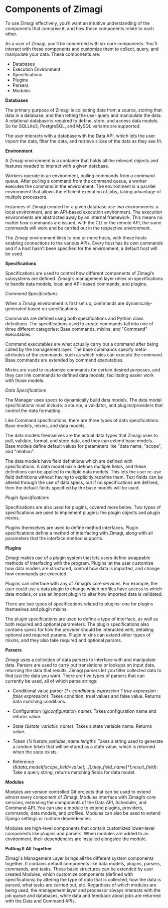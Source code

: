 # Components of Zimagi

To use Zimagi effectively, you’ll want an intuitive understanding of the components that comprise it, and how these components relate to each other. 

As a user of Zimagi, you’ll be concerned with six core components. You’ll interact with these components and customize them to collect, query, and manipulate your data. These components are:

* Databases
* Execution Environment
* Specifications
* Plugins
* Parsers
* Modules

**Databases**

The primary purpose of Zimagi is collecting data from a source, storing that data in a database, and then letting the user query and manipulate the data. A relational database is required to define, store, and access data models. So far SQLLite3, PostgreSQL, and MySQL variants are supported. 

The user interacts with a database with the Data API,  which lets the user import the data, filter the data, and retrieve slices of the data as they see fit.

**Environment**

A Zimagi environment is a container that holds all the relevant objects and features needed to interact with a given database. 

Workers operate in an environment, pulling commands from a command queue. After pulling a command from the command queue, a worker executes the command in the environment. The environment is a parallel environment that allows the efficient execution of jobs, taking advantage of multiple processors.

Instances of Zimagi created for a given database use two environments: a local environment, and an API-based execution environment. The execution environments are abstracted away by an internal framework. This means no matter how commands are issued, with the CLI or the remote API, the same commands will work and be carried out in the respective environment.

The Zimagi environment links to one or more hosts, with these hosts enabling connections to the various APIs. Every host has its own commands and if a host hasn’t been specified for the environment, a default host will be used.

**Specifications**

Specifications are used to control how different components of Zimagi’s subsystems are defined. Zimagi’s management layer relies on specifications to handle data models, local and API-based commands, and plugins.

*Command Specifications*

When a Zimagi environment is first set up, commands are dynamically-generated based on specifications.

Commands are defined using both specifications and Python class definitions. The specifications used to create commands fall into one of three different categories: Base commands, mixins, and "Command" executables.

Command executables are what actually carry out a command after being called by the management layer. The base commands specify meta-attributes of the commands, such as which roles can execute the command. Base commands are extended by command executables. 

Mixins are used to customize commands for certain desired purposes, and they can link commands to defined data models, facilitating easier work with those models.

*Data Specifications*

The Manager uses specs to dynamically build data models. The data model specifications must include: a source, a validator, and plugins/providers that control the data formatting.

Like Command specifications, there are three types of data specifications: Base models, mixins, and data models.

The data models themselves are the actual data types that Zimagi uses to pull, validate, format, and store data, and they can extend base models. Base models define default values for parameters like "data name, "scope", and "relation". 

The data models have field definitions which are defined with specifications. A data model mixin defines multiple fields, and these definitions can be applied to multiple data models. This lets the user re-use field definitions without having to explicitly redefine them. Text fields can be altered through the use of data specs, but if no specifications are defined, then the default fields specified by the base models will be used.

*Plugin Specifications*

Specifications are also used for plugins, covered more below. Two types of specifications are used to implement plugins: the plugin objects and plugin mixins.

Plugins themselves are used to define method interfaces. Plugin specifications define a method of interfacing with Zimagi, along with all parameters that the interface method supports.

**Plugins**

Zimagi makes use of a plugin system that lets users define swappable methods of interfacing with the program. Plugins let the user customize how data models are structured, control how data is imported, and change how commands are executed. 

Plugins can interface with any of Zimagi’s core services.  For example, the user could use a data plugin to change which profiles have access to which data models, or use an import plugin to alter how imported data is validated. 

There are two types of specifications related to plugins: one for plugins themselves and plugin mixins. 

The plugin specifications are used to define a type of interface, as well as both required and optional parameters. The plugin specifications also contains specs for how the provider should be interacted with, detailing optional and required params. Plugin mixins can extend other types of mixins, and they also take required and optional params.

**Parsers**

Zimagi uses a collection of data parsers to interface with and manipulate data. Parsers are used to carry out translations or lookups on input data, returning the data that results. Zimagi parsers let you filter collected data to find just the data you want. There are five types of parsers that can currently be used, all of which parse strings: 

* Conditional value parser (*?> conditional expression ? true expression : false expression*): Takes condition, truel values and false value. Returns data matching conditions. 

* Configuration (*@configuration_name*): Takes configuration name and returns value.

* State *($state_variable_name*): Takes a state variable name. Returns value. 

* Token (*%%state_variable_name:length*): Takes a string used to generate a random token that will be stored as a state value, which is returned when the state exists.

* Reference (*&data_model([scope_field=value[;..]]):key_field_name[\*]:result_field*): Take a query string, returns matching fields for data model. 

**Modules**

Modules are version controlled Git projects that can be used to extend almost every component of Zimagi. Modules interface with Zimagi’s core services, extending the components of the Data API, Scheduler, and Command API. You can use a module to extend plugins, providers, commands, data models, and profiles. Modules can also be used to extend Django settings or runtime dependencies. 

Modules are high-level components that contain customized lower-level components like plugins and parsers. When modules are added to an environment, their dependencies are installed alongside the module. 

**Putting It All Together**

Zimagi's Management Layer brings all the different system components together. It contains default components like data models, plugins, parsers, commands, and tasks. These basic structures can be extended by user created Modules, which customize components (defined with specifications) by altering the type of data that is collected, how the data is parsed, what tasks are carried out, etc. Regardless of which modules are being used,  the management layer and processor always interacts with the job queue and databases, while data and feedback about jobs are returned with the Data and Command APIs.
